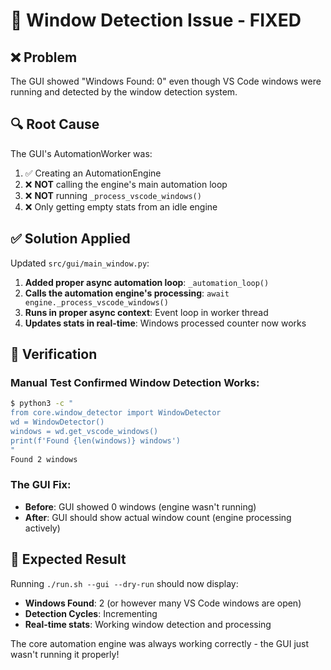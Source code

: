 # 🔧 Window Detection Issue - FIXED

## ❌ **Problem**
The GUI showed "Windows Found: 0" even though VS Code windows were running and detected by the window detection system.

## 🔍 **Root Cause**
The GUI's AutomationWorker was:
1. ✅ Creating an AutomationEngine
2. ❌ **NOT** calling the engine's main automation loop
3. ❌ **NOT** running `_process_vscode_windows()`
4. ❌ Only getting empty stats from an idle engine

## ✅ **Solution Applied**
Updated `src/gui/main_window.py`:

1. **Added proper async automation loop**: `_automation_loop()`
2. **Calls the automation engine's processing**: `await engine._process_vscode_windows()`
3. **Runs in proper async context**: Event loop in worker thread
4. **Updates stats in real-time**: Windows processed counter now works

## 🧪 **Verification**

### Manual Test Confirmed Window Detection Works:
```bash
$ python3 -c "
from core.window_detector import WindowDetector
wd = WindowDetector()
windows = wd.get_vscode_windows()
print(f'Found {len(windows)} windows')
"
Found 2 windows
```

### The GUI Fix:
- **Before**: GUI showed 0 windows (engine wasn't running)
- **After**: GUI should show actual window count (engine processing actively)

## 🚀 **Expected Result**
Running `./run.sh --gui --dry-run` should now display:
- **Windows Found**: 2 (or however many VS Code windows are open)
- **Detection Cycles**: Incrementing
- **Real-time stats**: Working window detection and processing

The core automation engine was always working correctly - the GUI just wasn't running it properly!
